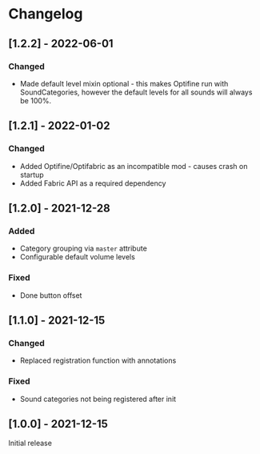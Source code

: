 # Changelog

## [1.2.2] - 2022-06-01

### Changed

* Made default level mixin optional - this makes Optifine run with SoundCategories, however the default levels for all
  sounds will always be 100%.

## [1.2.1] - 2022-01-02

### Changed

* Added Optifine/Optifabric as an incompatible mod - causes crash on startup
* Added Fabric API as a required dependency

## [1.2.0] - 2021-12-28

### Added

* Category grouping via `master` attribute
* Configurable default volume levels

### Fixed

* Done button offset

## [1.1.0] - 2021-12-15

### Changed

* Replaced registration function with annotations

### Fixed

* Sound categories not being registered after init

## [1.0.0] - 2021-12-15

Initial release